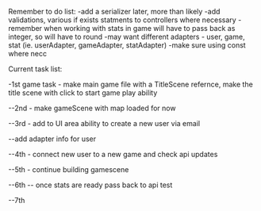 Remember to do list:
-add a serializer later, more than likely
-add validations, various if exists statments to controllers where necessary
-remember when working with stats in game will have to pass back as integer, so will have to round
-may want different adapters - user, game, stat (ie. userAdapter, gameAdapter, statAdapter)
-make sure using const where necc

Current task list:


-1st game task - make main game file with a TitleScene refernce, make the title scene with click to start game play ability

--2nd - make gameScene with map loaded for now

--3rd - add to UI area ability to create a new user via email

--add adapter info for user

--4th - connect new user to a new game and check api updates

--5th - continue building gamescene

--6th -- once stats are ready pass back to api test

--7th
